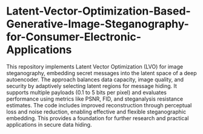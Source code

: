 # Latent-Vector-Optimization-Based-Generative-Image-Steganography-for-Consumer-Electronic-Applications

This repository implements Latent Vector Optimization (LVO) for image steganography, embedding secret messages into the latent space of a deep autoencoder. The approach balances data capacity, image quality, and security by adaptively selecting latent regions for message hiding. It supports multiple payloads (0.1 to 5 bits per pixel) and evaluates performance using metrics like PSNR, FID, and steganalysis resistance estimates. The code includes improved reconstruction through perceptual loss and noise reduction, enabling effective and flexible steganographic embedding. This provides a foundation for further research and practical applications in secure data hiding.
